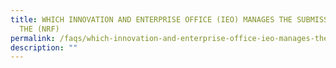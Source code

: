 ```yaml
---
title: WHICH INNOVATION AND ENTERPRISE OFFICE (IEO) MANAGES THE SUBMISSION OF
  THE (NRF)
permalink: /faqs/which-innovation-and-enterprise-office-ieo-manages-the-submission-of-the-nrf/
description: ""
---
```

